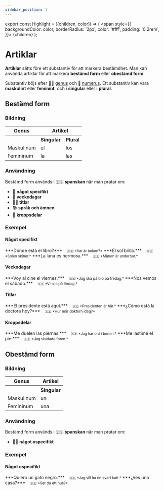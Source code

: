 ```yaml
---
sidebar_position: 1
---
```


export const Highlight = ({children, color}) => (
  <span
    style={{
      backgroundColor: color,
      borderRadius: '2px',
      color: '#fff',
      padding: '0.2rem',
    }}>
    {children}
  </span>
);

# <Highlight color="#0b00d1">Artiklar</Highlight>

**Artiklar** sätts före ett substantiv för att markera bestämdhet. Man kan använda artiklar för att markera **bestämd form** eller **obestämd form**.

Substantiv böjs efter 👱‍♀️ [genus](/docs/Substantiv/Genus) och 🔢 [numerus](/docs/Substantiv/Numerus). Ett substantiv kan vara **maskulint** eller **feminint**, och i **singular** eller i **plural**.

## <Highlight color="#ff4802">Bestämd form</Highlight>

### <Highlight color="#ff4802">Bildning</Highlight>

<table>
  <thead>
    <tr>
      <th>Genus</th>
      <th colspan="2">Artikel</th>
    </tr>
  </thead>
  <tbody>
    <tr>
      <td></td>
      <th>Singular</th>
      <th>Plural</th>
    </tr>
    <tr>
      <td>Maskulinum</td>
      <td><div style={{ border: '4px solid #0b00d1', padding: '10px', fontSize: '20px', fontWeight: 'bold', borderRadius: '5px', color: '#0b00d1', textAlign: 'center' }}> el </div></td>
      <td><div style={{ border: '4px solid #0b00d1', padding: '10px', fontSize: '20px', fontWeight: 'bold', borderRadius: '5px', color: '#0b00d1', textAlign: 'center' }}> los </div></td>
    </tr>
      <td>Femininum</td>
      <td><div style={{ border: '4px solid #0b00d1', padding: '10px', fontSize: '20px', fontWeight: 'bold', borderRadius: '5px', color: '#0b00d1', textAlign: 'center' }}> la </div></td>
      <td><div style={{ border: '4px solid #0b00d1', padding: '10px', fontSize: '20px', fontWeight: 'bold', borderRadius: '5px', color: '#0b00d1', textAlign: 'center' }}> las </div></td>
  </tbody>
</table>

### <Highlight color="#ff4802">Användning</Highlight>

Bestämd form används i 🇪🇸 **spanskan** när man pratar om:

- 🫵 **något specifikt**
- 📅 **veckodagar**
- 👨‍🏫 **titlar**
- 📚 **språk och ämnen**
- 🦵 **kroppsdelar**

### <Highlight color="#ff4802">Exempel</Highlight>

#### <Highlight color="#ff4802">Något specifikt</Highlight>
 
<div class="custom-quote">  
***Dónde está el libro?***   
&nbsp;&nbsp;&nbsp;<small>🇸🇪 *Var är boken?*</small>    
***El sol brilla.***    
&nbsp;&nbsp;&nbsp;<small>🇸🇪 *Solen skiner.*</small>    
***La luna es hermosa.***    
&nbsp;&nbsp;&nbsp;<small>🇸🇪 *Månen är underbar.*</small> 
</div>

#### <Highlight color="#ff4802">Veckodagar</Highlight>
 
<div class="custom-quote">  
***Voy al cine el viernes.***   
&nbsp;&nbsp;&nbsp;<small>🇸🇪 *Jag ska på bio på fredag.*</small>    
***Nos vemos el sábado.***    
&nbsp;&nbsp;&nbsp;<small>🇸🇪 *Vi ses på lördag.*</small>    
</div>

#### <Highlight color="#ff4802">Titlar</Highlight>
 
<div class="custom-quote">  
***El presidente está aquí.***   
&nbsp;&nbsp;&nbsp;<small>🇸🇪 *Presidenten är här.*</small>    
***¿Cómo está la doctora hoy?***    
&nbsp;&nbsp;&nbsp;<small>🇸🇪 *Hur mår doktorn idag?*</small>    
</div>

#### <Highlight color="#ff4802">Kroppsdelar</Highlight>
 
<div class="custom-quote">  
***Me duelen las piernas.***   
&nbsp;&nbsp;&nbsp;<small>🇸🇪 *Jag har ont i benen.*</small>    
***Me lastimé el pie.***    
&nbsp;&nbsp;&nbsp;<small>🇸🇪 *Jag skadade foten.*</small>    
</div>

## <Highlight color="#ff4802">Obestämd form</Highlight>

### <Highlight color="#ff4802">Bildning</Highlight>

<table>
  <thead>
    <tr>
      <th>Genus</th>
      <th>Artikel</th>
    </tr>
  </thead>
  <tbody>
    <tr>
      <td></td>
      <th>Singular</th>
    </tr>
    <tr>
      <td>Maskulinum</td>
      <td><div style={{ border: '4px solid #0b00d1', padding: '10px', fontSize: '20px', fontWeight: 'bold', borderRadius: '5px', color: '#0b00d1', textAlign: 'center' }}> un </div></td>
    </tr>
      <td>Femininum</td>
      <td><div style={{ border: '4px solid #0b00d1', padding: '10px', fontSize: '20px', fontWeight: 'bold', borderRadius: '5px', color: '#0b00d1', textAlign: 'center' }}> una </div></td>
  </tbody>
</table>

### <Highlight color="#ff4802">Användning</Highlight>

Bestämd form används i 🇪🇸 **spanskan** när man pratar om:

- 🤷‍♂️ **något ospecifikt**

### <Highlight color="#ff4802">Exempel</Highlight>

#### <Highlight color="#ff4802">Något ospecifikt</Highlight>
 
<div class="custom-quote">  
***Quiero un gato negro.***   
&nbsp;&nbsp;&nbsp;<small>🇸🇪 *Jag vill ha en svart katt.*</small>    
***¿Ves una casa?***    
&nbsp;&nbsp;&nbsp;<small>🇸🇪 *Ser du ett hus?*</small>    
</div>

